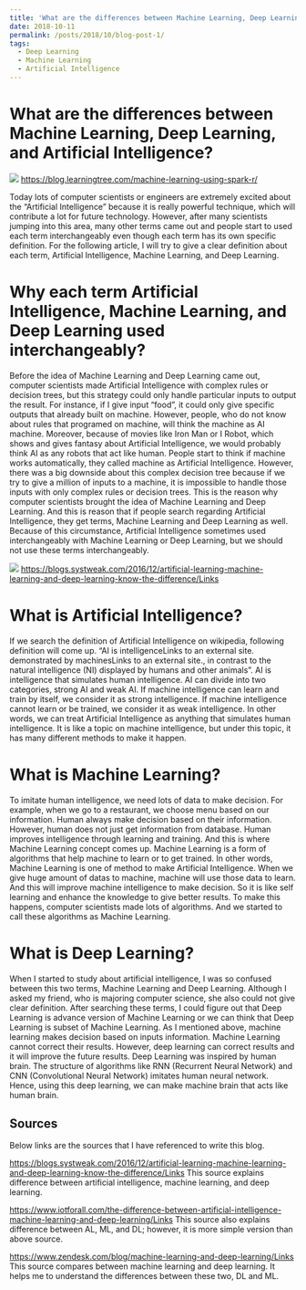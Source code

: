 ```yaml
---
title: 'What are the differences between Machine Learning, Deep Learning, and Artificial Intelligence?'
date: 2018-10-11
permalink: /posts/2018/10/blog-post-1/
tags:
  - Deep Learning
  - Machine Learning
  - Artificial Intelligence
---
```

What are the differences between Machine Learning, Deep Learning, and Artificial Intelligence?
======

![](https://blog.learningtree.com/wp-content/uploads/2017/03/Machine-Learning-2.jpg)
https://blog.learningtree.com/machine-learning-using-spark-r/

Today lots of computer scientists or engineers are extremely excited about the “Artificial Intelligence” because it is really powerful technique, which will contribute a lot for future technology. However, after many scientists jumping into this area, many other terms came out and people start to used each term interchangeably even though each term has its own specific definition. For the following article, I will try to give a clear definition about each term, Artificial Intelligence, Machine Learning, and Deep Learning.

Why each term Artificial Intelligence, Machine Learning, and Deep Learning used interchangeably?
======
Before the idea of Machine Learning and Deep Learning came out, computer scientists made Artificial Intelligence with complex rules or decision trees, but this strategy could only handle particular inputs to output the result. For instance, if I give input “food”, it could only give specific outputs that already built on machine. However, people, who do not know about rules that programed on machine, will think the machine as AI machine. Moreover, because of movies like Iron Man or I Robot, which shows and gives fantasy about Artificial Intelligence, we would probably think AI as any robots that act like human. People start to think if machine works automatically, they called machine as Artificial Intelligence. However, there was a big downside about this complex decision tree because if we try to give a million of inputs to a machine, it is impossible to handle those inputs with only complex rules or decision trees. This is the reason why computer scientists brought the idea of Machine Learning and Deep Learning. And this is reason that if people search regarding Artificial Intelligence, they get terms, Machine Learning and Deep Learning as well. Because of this circumstance, Artificial Intelligence sometimes used interchangeably with Machine Learning or Deep Learning, but we should not use these terms interchangeably.

![](https://systweak1.vo.llnwd.net/content/wp/systweakblogsnew/uploads/15_3.png)
https://blogs.systweak.com/2016/12/artificial-learning-machine-learning-and-deep-learning-know-the-difference/Links

What is Artificial Intelligence?
======
If we search the definition of Artificial Intelligence on wikipedia, following definition will come up. “AI is intelligenceLinks to an external site. demonstrated by machinesLinks to an external site., in contrast to the natural intelligence (NI) displayed by humans and other animals”. AI is intelligence that simulates human intelligence. AI can divide into two categories, strong AI and weak AI. If machine intelligence can learn and train by itself, we consider it as strong intelligence. If machine intelligence cannot learn or be trained, we consider it as weak intelligence. In other words, we can treat Artificial Intelligence as anything that simulates human intelligence. It is like a topic on machine intelligence, but under this topic, it has many different methods to make it happen.

What is Machine Learning?
======
To imitate human intelligence, we need lots of data to make decision. For example, when we go to a restaurant, we choose menu based on our information. Human always make decision based on their information. However, human does not just get information from database. Human improves intelligence through learning and training. And this is where Machine Learning concept comes up. Machine Learning is a form of algorithms that help machine to learn or to get trained. In other words, Machine Learning is one of method to make Artificial Intelligence. When we give huge amount of datas to machine, machine will use those data to learn. And this will improve machine intelligence to make decision. So it is like self learning and enhance the knowledge to give better results. To make this happens, computer scientists made lots of algorithms. And we started to call these algorithms as Machine Learning.

What is Deep Learning?
======
When I started to study about artificial intelligence, I was so confused between this two terms, Machine Learning and Deep Learning. Although I asked my friend, who is majoring computer science, she also could not give clear definition. After searching these terms, I could figure out that Deep Learning is advance version of Machine Learning or we can think that Deep Learning is subset of Machine Learning. As I mentioned above, machine learning makes decision based on inputs information. Machine Learning cannot correct their results. However, deep learning can correct results and it will improve the future results. Deep Learning was inspired by human brain. The structure of algorithms like RNN (Recurrent Neural Network) and CNN (Convolutional Neural Network) imitates human neural network. Hence, using this deep learning, we can make machine brain that acts like human brain.

Sources
------
Below links are the sources that I have referenced to write this blog.

https://blogs.systweak.com/2016/12/artificial-learning-machine-learning-and-deep-learning-know-the-difference/Links 
This source explains difference between artificial intelligence, machine learning, and deep learning.

https://www.iotforall.com/the-difference-between-artificial-intelligence-machine-learning-and-deep-learning/Links
This source also explains difference between AL, ML, and DL; however, it is more simple version than above source.

https://www.zendesk.com/blog/machine-learning-and-deep-learning/Links
This source compares between machine learning and deep learning. It helps me to understand the differences between these two, DL and ML.
